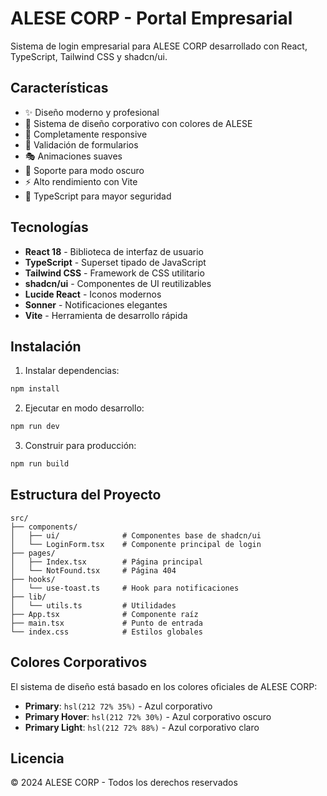 # ALESE CORP - Portal Empresarial

Sistema de login empresarial para ALESE CORP desarrollado con React, TypeScript, Tailwind CSS y shadcn/ui.

## Características

- ✨ Diseño moderno y profesional
- 🎨 Sistema de diseño corporativo con colores de ALESE
- 📱 Completamente responsive
- 🔐 Validación de formularios
- 🎭 Animaciones suaves
- 🌙 Soporte para modo oscuro
- ⚡ Alto rendimiento con Vite
- 🔧 TypeScript para mayor seguridad

## Tecnologías

- **React 18** - Biblioteca de interfaz de usuario
- **TypeScript** - Superset tipado de JavaScript
- **Tailwind CSS** - Framework de CSS utilitario
- **shadcn/ui** - Componentes de UI reutilizables
- **Lucide React** - Iconos modernos
- **Sonner** - Notificaciones elegantes
- **Vite** - Herramienta de desarrollo rápida

## Instalación

1. Instalar dependencias:
```bash
npm install
```

2. Ejecutar en modo desarrollo:
```bash
npm run dev
```

3. Construir para producción:
```bash
npm run build
```

## Estructura del Proyecto

```
src/
├── components/
│   ├── ui/              # Componentes base de shadcn/ui
│   └── LoginForm.tsx    # Componente principal de login
├── pages/
│   ├── Index.tsx        # Página principal
│   └── NotFound.tsx     # Página 404
├── hooks/
│   └── use-toast.ts     # Hook para notificaciones
├── lib/
│   └── utils.ts         # Utilidades
├── App.tsx              # Componente raíz
├── main.tsx             # Punto de entrada
└── index.css            # Estilos globales
```

## Colores Corporativos

El sistema de diseño está basado en los colores oficiales de ALESE CORP:

- **Primary**: `hsl(212 72% 35%)` - Azul corporativo
- **Primary Hover**: `hsl(212 72% 30%)` - Azul corporativo oscuro
- **Primary Light**: `hsl(212 72% 88%)` - Azul corporativo claro

## Licencia

© 2024 ALESE CORP - Todos los derechos reservados

